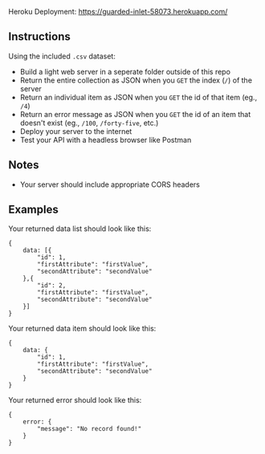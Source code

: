 Heroku Deployment: https://guarded-inlet-58073.herokuapp.com/

## Instructions

Using the included `.csv` dataset:

* Build a light web server in a seperate folder outside of this repo
* Return the entire collection as JSON when you `GET` the index (`/`) of the server
* Return an individual item as JSON when you `GET` the id of that item (eg., `/4`)
* Return an error message as JSON when you `GET` the id of an item that doesn't exist (eg., `/100`, `/forty-five`, etc.)
* Deploy your server to the internet
* Test your API with a headless browser like Postman

## Notes

* Your server should include appropriate CORS headers

## Examples

Your returned data list should look like this:

```
{
    data: [{
        "id": 1,
        "firstAttribute": "firstValue",
        "secondAttribute": "secondValue"
    },{
        "id": 2,
        "firstAttribute": "firstValue",
        "secondAttribute": "secondValue"
    }]
}
```

Your returned data item should look like this:

```
{
    data: {
        "id": 1,
        "firstAttribute": "firstValue",
        "secondAttribute": "secondValue"
    }
}
```

Your returned error should look like this:

```
{
    error: {
        "message": "No record found!"
    }
}
```
